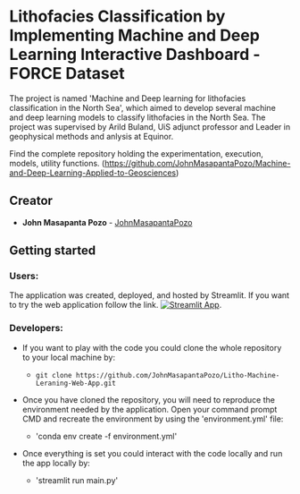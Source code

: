 # Lithofacies Classification by Implementing Machine and Deep Learning Interactive Dashboard - FORCE Dataset

The project is named 'Machine and Deep learning for lithofacies classification in the North Sea', which aimed to develop several machine and deep learning models to classify lithofacies in the North Sea. The project was supervised by Arild Buland, UiS adjunct professor and Leader in geophysical methods and anlysis at Equinor. 

Find the complete repository holding the experimentation, execution, models, utility functions. (https://github.com/JohnMasapantaPozo/Machine-and-Deep-Learning-Applied-to-Geosciences)


## Creator

* **John Masapanta Pozo** - [JohnMasapantaPozo](https://github.com/JohnMasapantaPozo)


## Getting started

### Users:

The application was created, deployed, and hosted by Streamlit.
If you want to try the web application follow the link. [![Streamlit App](https://static.streamlit.io/badges/streamlit_badge_black_white.svg)](https://share.streamlit.io/johnmasapantapozo/litho-machine-leraning-web-app/root/main.py).

### Developers:

* If you want to play with the code you could clone the whole repository to your local machine by:

    * `git clone https://github.com/JohnMasapantaPozo/Litho-Machine-Leraning-Web-App.git`
 
* Once you have cloned the repository, you will need to reproduce the environment needed by the application. Open your command prompt CMD and recreate the environment by using the 'environment.yml' file:

    * 'conda env create -f environment.yml'

* Once everything is set you could interact with the code locally and run the app locally by:
    * 'streamlit run main.py'
